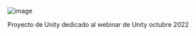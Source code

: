 ![image](https://user-images.githubusercontent.com/77810002/193358707-295c4c9e-f647-491a-8a8a-96d8256499e8.png)

Proyecto de Unity dedicado al webinar de Unity octubre 2022
